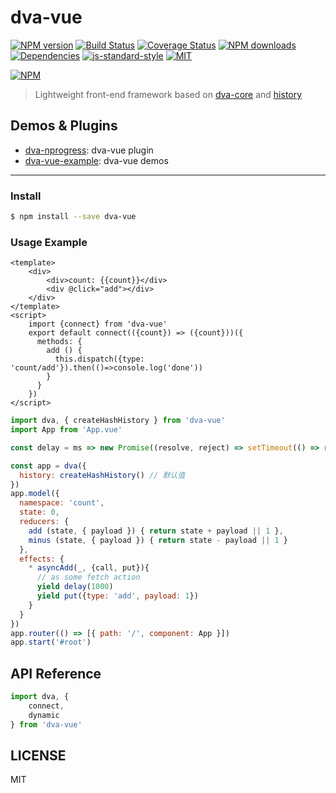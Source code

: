 # dva-vue

[![NPM version](https://img.shields.io/npm/v/dva-vue.svg?style=flat)](https://npmjs.org/package/dva-vue)
[![Build Status](https://img.shields.io/travis/jetsly/dva-vue.svg?style=flat)](https://travis-ci.org/jetsly/dva-vue)
[![Coverage Status](https://img.shields.io/coveralls/jetsly/dva-vue.svg?style=flat)](https://coveralls.io/r/jetsly/dva-vue)
[![NPM downloads](http://img.shields.io/npm/dm/dva-vue.svg?style=flat)](https://npmjs.org/package/dva-vue)
[![Dependencies](https://david-dm.org/jetsly/dva-vue/status.svg)](https://david-dm.org/jetsly/dva-vue)
[![js-standard-style](https://img.shields.io/badge/code%20style-standard-brightgreen.svg)](http://standardjs.com)
[![MIT](https://img.shields.io/dub/l/vibe-d.svg?style=flat-square)](http://opensource.org/licenses/MIT)

[![NPM](https://nodei.co/npm/dva-vue.png?downloads=true&downloadRank=true&stars=true)](https://nodei.co/npm/dva-vue/)

> Lightweight front-end framework based on [dva-core](https://github.com/dvajs/dva/tree/master/packages/dva-core) and [history](https://github.com/ReactTraining/history)

## Demos & Plugins

- [dva-nprogress](https://github.com/Jetsly/dva-vue/tree/master/packages/dva-nprogress): dva-vue plugin
- [dva-vue-example](https://github.com/Jetsly/dva-vue/tree/master/packages/dva-vue-example): dva-vue demos

---

### Install

```bash
$ npm install --save dva-vue
```

### Usage Example

```App.vue
<template>
    <div>
        <div>count: {{count}}</div>
        <div @click="add"></div>
    </div>
</template>
<script>
    import {connect} from 'dva-vue'
    export default connect(({count}) => ({count}))({
      methods: {
        add () {
          this.dispatch({type: 'count/add'}).then(()=>console.log('done'))
        }
      } 
    })
</script>
```
```javascript
import dva, { createHashHistory } from 'dva-vue'
import App from 'App.vue'

const delay = ms => new Promise((resolve, reject) => setTimeout(() => resolve(), ms))

const app = dva({
  history: createHashHistory() // 默认值
})
app.model({
  namespace: 'count',
  state: 0,
  reducers: {
    add (state, { payload }) { return state + payload || 1 },
    minus (state, { payload }) { return state - payload || 1 }
  },
  effects: {
    * asyncAdd(_, {call, put}){
      // as some fetch action
      yield delay(1000)
      yield put({type: 'add', payload: 1})
    }
  }
})
app.router(() => [{ path: '/', component: App }])
app.start('#root')
```

## API Reference

```javascript
import dva, { 
    connect,
    dynamic
} from 'dva-vue'
```


## LICENSE

MIT
